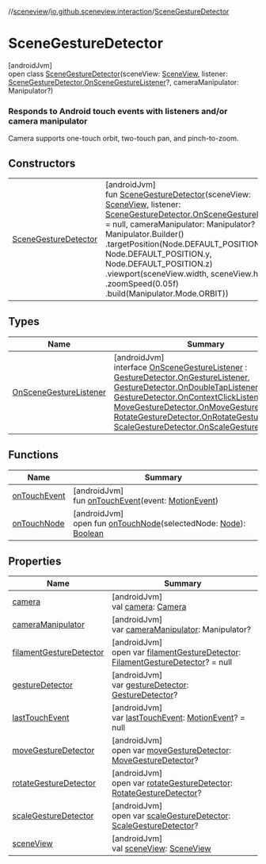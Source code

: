//[sceneview](../../../index.md)/[io.github.sceneview.interaction](../index.md)/[SceneGestureDetector](index.md)

# SceneGestureDetector

[androidJvm]\
open class [SceneGestureDetector](index.md)(sceneView: [SceneView](../../io.github.sceneview/-scene-view/index.md), listener: [SceneGestureDetector.OnSceneGestureListener](-on-scene-gesture-listener/index.md)?, cameraManipulator: Manipulator?)

###  Responds to Android touch events with listeners and/or camera manipulator

Camera supports one-touch orbit, two-touch pan, and pinch-to-zoom.

## Constructors

| | |
|---|---|
| [SceneGestureDetector](-scene-gesture-detector.md) | [androidJvm]<br>fun [SceneGestureDetector](-scene-gesture-detector.md)(sceneView: [SceneView](../../io.github.sceneview/-scene-view/index.md), listener: [SceneGestureDetector.OnSceneGestureListener](-on-scene-gesture-listener/index.md)? = null, cameraManipulator: Manipulator? = Manipulator.Builder()         .targetPosition(Node.DEFAULT_POSITION.x, Node.DEFAULT_POSITION.y, Node.DEFAULT_POSITION.z)         .viewport(sceneView.width, sceneView.height)         .zoomSpeed(0.05f)         .build(Manipulator.Mode.ORBIT)) |

## Types

| Name | Summary |
|---|---|
| [OnSceneGestureListener](-on-scene-gesture-listener/index.md) | [androidJvm]<br>interface [OnSceneGestureListener](-on-scene-gesture-listener/index.md) : [GestureDetector.OnGestureListener](https://developer.android.com/reference/kotlin/android/view/GestureDetector.OnGestureListener.html), [GestureDetector.OnDoubleTapListener](https://developer.android.com/reference/kotlin/android/view/GestureDetector.OnDoubleTapListener.html), [GestureDetector.OnContextClickListener](https://developer.android.com/reference/kotlin/android/view/GestureDetector.OnContextClickListener.html), [MoveGestureDetector.OnMoveGestureListener](../-move-gesture-detector/-on-move-gesture-listener/index.md), [RotateGestureDetector.OnRotateGestureListener](../-rotate-gesture-detector/-on-rotate-gesture-listener/index.md), [ScaleGestureDetector.OnScaleGestureListener](https://developer.android.com/reference/kotlin/android/view/ScaleGestureDetector.OnScaleGestureListener.html) |

## Functions

| Name | Summary |
|---|---|
| [onTouchEvent](on-touch-event.md) | [androidJvm]<br>fun [onTouchEvent](on-touch-event.md)(event: [MotionEvent](https://developer.android.com/reference/kotlin/android/view/MotionEvent.html)) |
| [onTouchNode](on-touch-node.md) | [androidJvm]<br>open fun [onTouchNode](on-touch-node.md)(selectedNode: [Node](../../io.github.sceneview.node/-node/index.md)): [Boolean](https://kotlinlang.org/api/latest/jvm/stdlib/kotlin/-boolean/index.html) |

## Properties

| Name | Summary |
|---|---|
| [camera](camera.md) | [androidJvm]<br>val [camera](camera.md): [Camera](../../com.google.ar.sceneform/-camera/index.md) |
| [cameraManipulator](camera-manipulator.md) | [androidJvm]<br>var [cameraManipulator](camera-manipulator.md): Manipulator? |
| [filamentGestureDetector](filament-gesture-detector.md) | [androidJvm]<br>open var [filamentGestureDetector](filament-gesture-detector.md): [FilamentGestureDetector](../index.md#-1705903723%2FClasslikes%2F-1571379623)? = null |
| [gestureDetector](gesture-detector.md) | [androidJvm]<br>var [gestureDetector](gesture-detector.md): [GestureDetector](https://developer.android.com/reference/kotlin/android/view/GestureDetector.html)? |
| [lastTouchEvent](last-touch-event.md) | [androidJvm]<br>var [lastTouchEvent](last-touch-event.md): [MotionEvent](https://developer.android.com/reference/kotlin/android/view/MotionEvent.html)? = null |
| [moveGestureDetector](move-gesture-detector.md) | [androidJvm]<br>open var [moveGestureDetector](move-gesture-detector.md): [MoveGestureDetector](../-move-gesture-detector/index.md)? |
| [rotateGestureDetector](rotate-gesture-detector.md) | [androidJvm]<br>open var [rotateGestureDetector](rotate-gesture-detector.md): [RotateGestureDetector](../-rotate-gesture-detector/index.md)? |
| [scaleGestureDetector](scale-gesture-detector.md) | [androidJvm]<br>open var [scaleGestureDetector](scale-gesture-detector.md): [ScaleGestureDetector](https://developer.android.com/reference/kotlin/android/view/ScaleGestureDetector.html)? |
| [sceneView](scene-view.md) | [androidJvm]<br>val [sceneView](scene-view.md): [SceneView](../../io.github.sceneview/-scene-view/index.md) |
